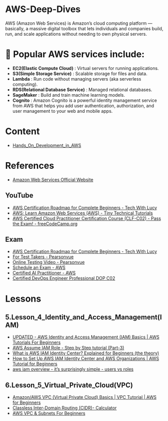 # AWS-Deep-Dives
AWS (Amazon Web Services) is Amazon’s cloud computing platform — basically, a massive digital toolbox that lets individuals and companies build, run, and scale applications without needing to own physical servers.

# 🧰 Popular AWS services include:

* **EC2(Elastic Compute Cloud)** : Virtual servers for running applications.
* **S3(Simple Storage Service)** : Scalable storage for files and data.
* **Lambda** : Run code without managing servers (aka serverless computing).
* **RDS(Relational Database Service)** : Managed relational databases.
* **SageMaker** : Build and train machine learning models.
*  **Cognito** : Amazon Cognito is a powerful identity management service from AWS that helps you add user authentication, authorization, and user management to your web and mobile apps.

# Content
* [Hands_On_Development_in_AWS](./Hands_On_Development_in_AWS/context.md)

# References
* [Amazon Web Services Official Website](https://www.youtube.com/@amazonwebservices)
  
## YouTube
* [AWS Certification Roadmap for Complete Beginners - Tech With Lucy](https://www.youtube.com/watch?v=fgbdtNNXR0U)
* [AWS: Learn Amazon Web Services (AWS) -  Tiny Technical Tutorials ](https://www.youtube.com/playlist?list=PLwyXYwu8kL0wg9R_VMeXy0JiK5_c70IrV)
* [AWS Certified Cloud Practitioner Certification Course (CLF-C02) - Pass the Exam! - freeCodeCamp.org](https://www.youtube.com/watch?v=NhDYbskXRgc)     

## Exam 
* [AWS Certification Roadmap for Complete Beginners - Tech With Lucy](https://www.youtube.com/watch?v=fgbdtNNXR0U)
* [For Test Takers - Pearsonvue](https://www.pearsonvue.com/us/en/test-takers/onvue-online-proctoring.html)
* [Online Testing Video - Pearsonvue](https://www.pearsonvue.com/us/en/onvue/online-testing-video.html)
* [Schedule an Exam - AWS](https://aws.amazon.com/certification/certification-prep/testing/)
* [Certified AI Practitioner - AWS](https://www.pass4sure.org/Amazon/AWS-Certified-AI-Practitioner.html)
* [Certified DevOps Engineer Professional DOP C02](https://www.pass4sure.org/Amazon/AWS-Certified-DevOps-Engineer-Professional-DOP-C02.html)
# Lessons
## 5.Lesson_4_Identity_and_Access_Management(IAM)
* [UPDATED - AWS Identity and Access Management (IAM) Basics | AWS Tutorials For Beginners](https://www.youtube.com/watch?v=hAk-7ImN6iM)
* [AWS Assume IAM Role - Step by Step tutorial (Part-3)](https://www.youtube.com/watch?v=MkiWa31iV6U)
* [What is AWS IAM Identity Center? Explained for Beginners (the theory)](https://www.youtube.com/watch?v=gpquYmcpZpo&list=PLwyXYwu8kL0wg9R_VMeXy0JiK5_c70IrV&index=61)
* [How to Set Up AWS IAM Identity Center and AWS Organizations | AWS Tutorial for Beginners](https://www.youtube.com/watch?v=_KhrGFV_Npw&list=PLwyXYwu8kL0wg9R_VMeXy0JiK5_c70IrV&index=62)
* [aws iam overview - it’s surprisingly simple - users vs roles](https://www.youtube.com/watch?v=VclOgMtBXN4)
## 6.Lesson_5_Virtual_Private_Cloud(VPC)
* [Amazon/AWS VPC (Virtual Private Cloud) Basics | VPC Tutorial | AWS for Beginners](https://www.youtube.com/watch?v=7_NNlnH7sAg)
* [Classless Inter-Domain Routing (CIDR)- Calculator](https://cidr.xyz/)
* [AWS VPC & Subnets For Beginners](https://www.youtube.com/watch?v=TUTqYEZZUdc)
